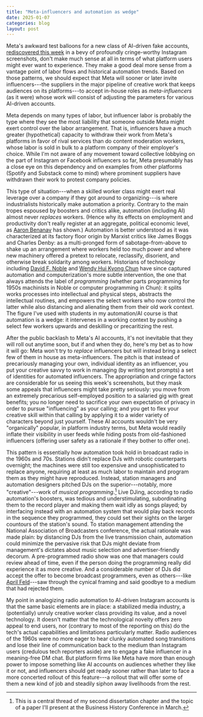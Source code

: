 ```yaml
---
title: "Meta-influencers and automation as wedge"
date: 2025-01-07
categories: blog
layout: post
---
```


Meta's awkward test balloons for a new class of AI-driven fake accounts, [rediscovered this week](https://www.404media.co/metas-ai-profiles-are-indistinguishable-from-terrible-spam-that-took-over-facebook/) in a bevy of profoundly cringe-worthy Instagram screenshots, don't make much sense at all in terms of what platform users might ever want to experience. They make a good deal more sense from a vantage point of labor flows and historical automation trends. Based on those patterns, we should expect that Meta will sooner or later invite influencers---the suppliers in the major pipeline of creative work that keeps audiences on its platforms---to accept in-house roles as _meta-influencers_ (as it were) whose work will consist of adjusting the parameters for various AI-driven accounts. 

Meta depends on many types of labor, but influencer labor is probably the type where they see the most liability that someone outside Meta might exert control over the labor arrangement. That is, influencers have a much greater (hypothetical) capacity to withdraw their work from Meta's platforms in favor of rival services than do content moderation workers, whose labor is sold in bulk to a platform company of their employer's choice. While I'm not aware of any movement toward collective lobbying on the part of Instagram or Facebook influencers so far, Meta presumably has a close eye on this dependency and on examples from other platforms (Spotify and Substack come to mind) where prominent suppliers have withdrawn their work to protest company policies.

This type of situation---when a skilled worker class might exert real leverage over a company if they got around to organizing---is where industrialists historically make automation a priority. Contrary to the main tropes espoused by boosters and critics alike, automation (including AI) almost never _replaces_ workers. (Hence why its effects on employment and productivity don't really register at an aggregate, political economic level, as [Aaron Benanav](https://www.versobooks.com/products/2682-automation-and-the-future-of-work) has shown.) Automation is better understood as it was characterized at its factory floor origin by Marxist critics like James Boggs and Charles Denby: as a multi-pronged form of sabotage-from-above to shake up an arrangement where workers held too much power and where new machinery offered a pretext to relocate, reclassify, disorient, and otherwise break solidarity among workers. Historians of technology including [David F. Noble](https://archive.org/details/forcesofproducti00noblrich) and [Wendy Hui Kyong Chun](https://direct.mit.edu/books/oa-monograph/3341/Programmed-VisionsSoftware-and-Memory) have since captured automation and computerization's more subtle intervention, the one that always attends the label of _programming_ (whether parts programming for 1950s machinists in Noble or computer programming in Chun): it splits works processes into intellectual and physical steps, abstracts the intellectual routines, and empowers the select workers who now control the latter while also distancing and alienating them from their old work context. The figure I've used with students in my automation/AI course is that automation is a wedge: it intervenes in a working context by pushing a select few workers upwards and deskilling or precaritizing the rest. 

After the public backlash to Meta's AI accounts, it's not inevitable that they will roll out anytime soon, but if and when they do, here's my bet as to how it will go: Meta won't try to _replace_ influencers but will instead bring a select few of them in house as meta-influencers. The pitch is that instead of precariously managing your own, individual identity as an influencer, you put your creative savvy to work in managing (by writing text prompts) a set of identities for automated influencers. The appropriation and cringe factors are considerable for us seeing this week's screenshots, but they mask some appeals that influencers might take pretty seriously: you move from an extremely precarious self-employed position to a salaried gig with great benefits; you no longer need to sacrifice your own expectation of privacy in order to pursue "influencing" as your calling; and you get to flex your creative skill within that calling by applying it to a wider variety of characters beyond just yourself. These AI accounts wouldn't be very "organically" popular, in platform industry terms, but Meta would readily inflate their visibility in user feeds while hiding posts from old-fashioned influencers (offering user safety as a rationale if they bother to offer one).

This pattern is essentially how automation took hold in broadcast radio in the 1960s and 70s. Stations didn't replace DJs with robotic counterparts overnight; the machines were still too expensive and unsophisticated to replace anyone, requiring at least as much labor to maintain and program them as they might have reproduced. Instead, station managers and automation designers pitched DJs on the superior---notably, more "creative"---work of _musical programming_.[^1] Live DJing, according to radio automation's boosters, was tedious and understimulating, subordinating them to the record player and making them wait idly as songs played; by interfacing instead with an automation system that would play back records in the sequence they programmed, they could set their sights on the larger countours of the station's sound. To station management attending the National Association of Broadcasters conference, the actual rationale was made plain: by distancing DJs from the live transmission chain, automation could minimize the pervasive risk that DJs might deviate from management's dictates about music selection and advertiser-friendly decorum. A pre-programmed radio show was one that managers could review ahead of time, even if the person doing the programming really did experience it as more creative. And a considerable number of DJs did accept the offer to become broadcast programmers, even as others---like [April Feld](/radio_automation/1982-feld.html)---saw through the cynical framing and said goodbye to a medium that had rejected them. 

My point in analogizing radio automation to AI-driven Instagram accounts is that the same basic elements are in place: a stabilized media industry, a (potentially) unruly creative worker class providing its value, and a novel technology. It doesn't matter that the technological novelty offers zero appeal to end users, nor (contrary to most of the reporting on this) do the tech's actual capabilities and limitations particularly matter. Radio audiences of the 1960s were no more eager to hear clunky automated song transitions and lose their line of communication back to the medium than Instagram users (credulous tech reporters aside) are to engage a fake influencer in a meaning-free DM chat. But platform firms like Meta have more than enough power to impose something like AI accounts on audiences whether they like it or not, and influencers should get ready sooner rather than later to face a more concerted rollout of this feature---a rollout that will offer some of them a new kind of job and steadily siphon away livelihoods from the rest.

[^1]: This is a central thread of my second dissertation chapter and the topic of a paper I'll present at the Business History Conference in March.


